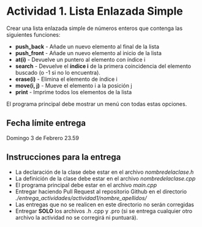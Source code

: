 # Actividad 1. Lista Enlazada Simple

Crear una lista enlazada simple de números enteros que contenga las siguientes funciones:

  - **push_back** - Añade un nuevo elemento al final de la lista
  - **push_front** - Añade un nuevo elemento al inicio de la lista 
  - **at(i)** - Devuelve un puntero al elemento con índice i
  - **search** - Devuelve el **índice i** de la primera coincidencia del elemento buscado (o -1 si no lo encuentra).
  - **erase(i)** - Elimina el elemento de índice i
  - **move(i, j)** - Mueve el elemento i a la posición j
  - **print** - Imprime todos los elementos de la lista

El programa principal debe mostrar un menú con todas estas opciones.


## Fecha límite entrega
Domingo 3 de Febrero 23.59

## Instrucciones para la entrega

  - La declaración de la clase debe estar en el archivo _nombredelaclase.h_
  - La definición de la clase debe estar en el archivo _nombredelaclase.cpp_
  - El programa principal debe estar en el archivo _main.cpp_
  - Entregar haciendo Pull Request al repositorio Github en el directorio _./entrega_actividades/actividad1/nombre_apellidos/_
  - Las entregas que no se realicen en este directorio no serán corregidas
  - Entregar **SOLO** los archivos .h .cpp y .pro (si se entrega cualquier otro archivo la actividad no se corregirá ni puntuará).
